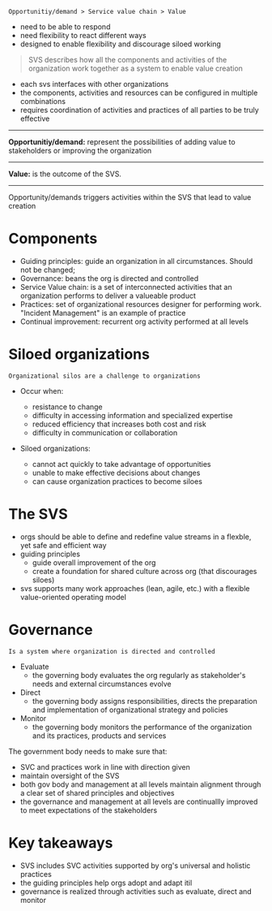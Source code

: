     Opportunitiy/demand > Service value chain > Value

- need to be able to respond
- need flexibility to react different ways
- designed to enable flexibility and discourage siloed working

> SVS describes how all the components and activities of the organization work together as a system to enable value creation

- each svs interfaces with other organizations 
- the components, activities and resources can be configured in multiple combinations
- requires coordination of activities and practices of all parties to be truly effective

---

**Opportunitiy/demand:** represent the possibilities of adding value to stakeholders or improving the organization

---

**Value:** is the outcome of the SVS.

---

Opportunity/demands triggers activities within the SVS that lead to value creation

# Components
- Guiding principles: guide an organization in all circumstances. Should not be changed;
- Governance: beans the org is directed and controlled
- Service Value chain: is a set of interconnected activities that an organization performs to deliver a valueable product
- Practices: set of organizational resources designer for performing work. "Incident Management" is an example of practice
- Continual improvement: recurrent org activity performed at all levels

# Siloed organizations

    Organizational silos are a challenge to organizations

- Occur when:
    - resistance to change
    - difficulty in accessing information and specialized expertise
    - reduced efficiency that increases both cost and risk
    - difficulty in communication or collaboration

- Siloed organizations:
    - cannot act quickly to take advantage of opportunities
    - unable to make effective decisions about changes
    - can cause organization practices to become siloes

# The SVS

- orgs should be able to define and redefine value streams in a flexble, yet safe and efficient way
- guiding principles
    - guide overall improvement of the org
    - create a foundation for shared culture across org (that discourages siloes)
- svs supports many work approaches (lean, agile, etc.) with a flexible value-oriented operating model    

# Governance

    Is a system where organization is directed and controlled

- Evaluate
    - the governing body evaluates the org regularly as stakeholder's needs and external circumstances evolve
- Direct
    - the governing body assigns responsibilities, directs the preparation and implementation of organizational strategy and policies
- Monitor
    - the governing body monitors the performance of the organization and its practices, products and services

The government body needs to make sure that:
- SVC and practices work in line with direction given
- maintain oversight of the SVS
- both gov body and management at all levels maintain alignment through a clear set of shared principles and objectives
- the governance and management at all levels are continuallly improved to meet expectations of the stakeholders

# Key takeaways
- SVS includes SVC activities supported by org's universal and holistic practices
- the guiding principles help orgs adopt and adapt itil
- governance is realized through activities such as evaluate, direct and monitor